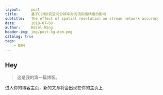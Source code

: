 ```yaml
---
layout:     post   				   
title:      基于DEM研究空间分辨率对河流网络精度的影响
subtitle:   The effect of spatial resolution on stream network accuracy using digital terrain models: A comparative approach
date:       2019-07-08
author:     Hazel Wang
header-img: img/post-bg-dem.png
catalog: true
tags:								
    - DEM
---
```


## Hey
>这是我的第一篇博客。

进入你的博客主页，新的文章将会出现在你的主页上.
